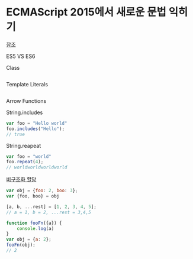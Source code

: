 # ECMAScript 2015에서 새로운 문법 익히기


[참조](https://github.com/DrkSephy/es6-cheatsheet)

ES5 VS ES6

Class 
```javascript

```

Template Literals
```javascript

```

Arrow Functions

String.includes
```javascript
var foo = "Hello world"
foo.includes("Hello");
// true
```

String.reapeat
```javascript
var foo = "world"
foo.repeat(4);
// worldworldworldworld
```

[비구조화 할당](https://developer.mozilla.org/ko/docs/Web/JavaScript/Reference/Operators/Destructuring_assignment)

```javascript
var obj = {foo: 2, boo: 3};
var {foo, boo} = obj

[a, b, ...rest] = [1, 2, 3, 4, 5];
// a = 1, b = 2, ...rest = 3,4,5

function fooFn({a}) {
    console.log(a)
}
var obj = {a: 2};
fooFn(obj);
// 2
```
